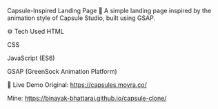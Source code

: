 Capsule-Inspired Landing Page 🔮
A simple landing page inspired by the animation style of Capsule Studio, built using GSAP.

⚙️ Tech Used
HTML

CSS

JavaScript (ES6)

GSAP (GreenSock Animation Platform)

🎥 Live Demo
Original: https://capsules.moyra.co/

Mine: https://binayak-bhattarai.github.io/capsule-clone/
